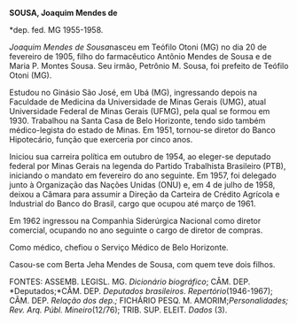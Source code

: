 **SOUSA, Joaquim Mendes de**

\*dep. fed. MG 1955-1958.

*Joaquim Mendes de Sousa*nasceu em Teófilo Otoni (MG) no dia 20 de
fevereiro de 1905, filho do farmacêutico Antônio Mendes de Sousa e de
Maria P. Montes Sousa. Seu irmão, Petrônio M. Sousa, foi prefeito de
Teófilo Otoni (MG).

Estudou no Ginásio São José, em Ubá (MG), ingressando depois na
Faculdade de Medicina da Universidade de Minas Gerais (UMG), atual
Universidade Federal de Minas Gerais (UFMG), pela qual se formou em
1930. Trabalhou na Santa Casa de Belo Horizonte, tendo sido também
médico-legista do estado de Minas. Em 1951, tornou-se diretor do Banco
Hipotecário, função que exerceria por cinco anos.

Iniciou sua carreira política em outubro de 1954, ao eleger-se deputado
federal por Minas Gerais na legenda do Partido Trabalhista Brasileiro
(PTB), iniciando o mandato em fevereiro do ano seguinte. Em 1957, foi
delegado junto à Organização das Nações Unidas (ONU) e, em 4 de julho de
1958, deixou a Câmara para assumir a Direção da Carteira de Crédito
Agrícola e Industrial do Banco do Brasil, cargo que ocupou até março de
1961.

Em 1962 ingressou na Companhia Siderúrgica Nacional como diretor
comercial, ocupando no ano seguinte o cargo de diretor de compras.

Como médico, chefiou o Serviço Médico de Belo Horizonte.

Casou-se com Berta Jeha Mendes de Sousa, com quem teve dois filhos.

FONTES: ASSEMB. LEGISL. MG. *Dicionário biográfico*; CÂM. DEP.
*Deputados;*CÂM. DEP. *Deputados brasileiros*. *Repertório*(1946-1967);
CÂM. DEP. *Relação dos dep.;* FICHÁRIO PESQ. M. AMORIM;*Personalidades;
Rev. Arq. Públ.* *Mineiro*(12/76); TRIB. SUP. ELEIT. *Dados* (3).

 
